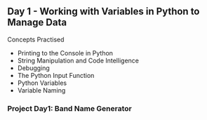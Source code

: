 ## Day 1 - Working with Variables in Python to Manage Data

Concepts Practised

- Printing to the Console in Python
- String Manipulation and Code Intelligence
- Debugging
- The Python Input Function
- Python Variables
- Variable Naming

### Project Day1: Band Name Generator